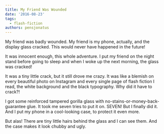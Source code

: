 ```yaml
---
title: My Friend Was Wounded
date: '2016-08-23'
tags:
  - flash-fiction
authors: pensjonatus
---
```


My friend was badly wounded. My friend is my phone, actually, and the display
glass cracked. This would never have happened in the future!

<!-- truncate -->

It was innocent enough, this whole adventure. I put my friend on the night stand
before going to sleep and when I woke up the next morning, the glass was
cracked!

It was a tiny little crack, but it still drove me crazy. It was like a blemish
on every beautiful photo on Instagram and every single page of flash fiction I
read, the white background and the black typography. Why did it have to crack?!

I got some reinforced tampered gorilla glass with
no-stains-or-money-back-guarantee glue. It took me seven tries to put it on.
SEVEN! But I finally did it. And I put my phone in a cool-looking case, to
protect it even more.

But alas! There are tiny little hairs behind the glass and I can see them. And
the case makes it look chubby and ugly.
